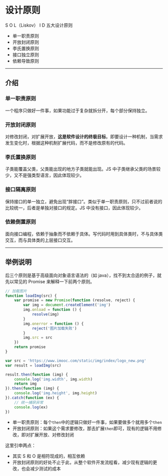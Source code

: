 # 设计原则

S O L（Liskov） I D 五大设计原则

- 单一职责原则
- 开放封闭原则
- 李氏置换原则
- 接口独立原则
- 依赖导致原则

-----

## 介绍

### 单一职责原则

一个程序只做好一件事，如果功能过于复杂就拆分开，每个部分保持独立。

### 开放封闭原则

对修改封闭，对扩展开放，**这是软件设计的终极目标**。即要设计一种机制，当需求发生变化时，根据这种机制扩展代码，而不是修改原有的代码。

### 李氏置换原则

子类能覆盖父类，父类能出现的地方子类就能出现。JS 中子类继承父类的场景较少，又不是强类型语言，因此体现较少。

### 接口隔离原则

保持接口的单一独立，避免出现“胖接口”。类似于单一职责原则，只不过前者说的比较统一，后者是单独对接口的规定。JS 中没有接口，因此体现较少。

### 依赖倒置原则

面向接口编程，依赖于抽象而不依赖于具体。写代码时用到具体类时，不与具体类交互，而与具体类的上层接口交互。

-----

## 举例说明

后三个原则是基于高级面向对象语言语法的（如 java），找不到太合适的例子，就先以常见的 Promise 来解释一下前两个原则。

```js
// 加载图片
function loadImg(src) {
    var promise = new Promise(function (resolve, reject) {
        var img = document.createElement('img')
        img.onload = function () {
            resolve(img)
        }
        img.onerror = function () {
            reject('图片加载失败')
        }
        img.src = src
    })
    return promise
}

var src = 'https://www.imooc.com/static/img/index/logo_new.png'
var result = loadImg(src)

result.then(function (img) {
    console.log('img.width', img.width)
    return img
}).then(function (img) {
    console.log('img.height', img.height)
}).catch(function (ex) {
    // 统一捕获异常
    console.log(ex)
})
```

- 单一职责原则：每个`then`中的逻辑只做好一件事，如果要做多个就用多个`then`
- 开放封闭原则：如果这个需求要修改，那去扩展`then`即可，现有的逻辑不用修改，即对扩展开放、对修改封闭

这里引申两点：

- 其实 S 和 O 是相符现成的，相互依赖
- 开放封闭原则的好处不止于此，从整个软件开发流程看，减少现有逻辑的更改，也会减少测试的成本
